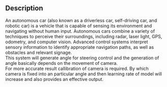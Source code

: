 ## Description

An autonomous car (also known as a driverless car, self-driving car, and robotic car) is a vehicle that is capable of sensing its environment and navigating without human input. Autonomous cars combine a variety of techniques to perceive their surroundings, including radar, laser light, GPS, odometry, and computer vision. Advanced control systems interpret sensory information to identify appropriate navigation paths, as well as obstacles and relevant signage.<br>
 This system will generate angle for steering control and the generation of angle basically depends on the movement of camera.<br>
 For more accurate result callibration of camera is required. By which camera is fixed into an particular angle and then learning rate of model will increase and also provides an effective output.
 
 
